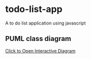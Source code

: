 # todo-list-app
A to do list application using javascript

## PUML class diagram
[Click to Open Interactive Diagram](http://tinyurl.com/2a826967)<!--[Click to Open Interactive Diagram](./puml/todo-list-app.puml)-->